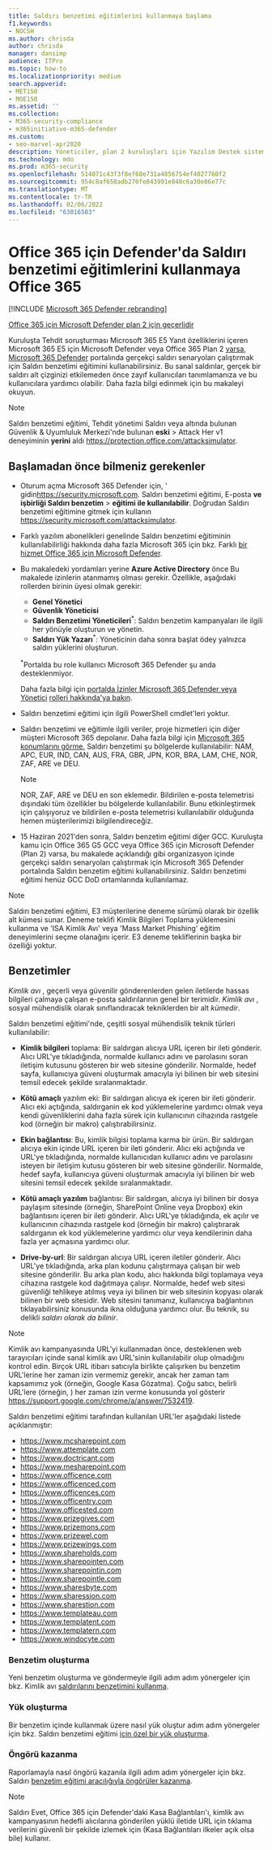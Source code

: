 ```yaml
---
title: Saldırı benzetimi eğitimlerini kullanmaya başlama
f1.keywords:
- NOCSH
ms.author: chrisda
author: chrisda
manager: dansimp
audience: ITPro
ms.topic: how-to
ms.localizationpriority: medium
search.appverid:
- MET150
- MOE150
ms.assetid: ''
ms.collection:
- M365-security-compliance
- m365initiative-m365-defender
ms.custom:
- seo-marvel-apr2020
description: Yöneticiler, plan 2 kuruluşları için Yazılım Destek sistemleri veya Microsoft Defender'da sanal kimlik avı ve parola saldırılarını çalıştırmak için Saldırı benzetimi Microsoft 365 E5'Office 365 kullanmayı öğrenebilir.
ms.technology: mdo
ms.prod: m365-security
ms.openlocfilehash: 514071c43f3f8ef68e731a4856754ef4027760f2
ms.sourcegitcommit: 954c8af658adb270fe843991e048c6a30e86e77c
ms.translationtype: MT
ms.contentlocale: tr-TR
ms.lasthandoff: 02/06/2022
ms.locfileid: "63016503"
---
```

# <a name="get-started-using-attack-simulation-training-in-defender-for-office-365"></a>Office 365 için Defender'da Saldırı benzetimi eğitimlerini kullanmaya Office 365

[!INCLUDE [Microsoft 365 Defender rebranding](../includes/microsoft-defender-for-office.md)]

 [Office 365 için Microsoft Defender plan 2 için geçerlidir](defender-for-office-365.md)

Kuruluşta Tehdit soruşturması Microsoft 365 E5 Yanıt özelliklerini içeren Microsoft 365 E5 için Microsoft Defender veya Office 365 Plan 2 [varsa, Microsoft 365 Defender](office-365-ti.md) portalında gerçekçi saldırı senaryoları çalıştırmak için Saldırı benzetimi eğitimini kullanabilirsiniz. Bu sanal saldırılar, gerçek bir saldırı alt çizginizi etkilemeden önce zayıf kullanıcıları tanımlamanıza ve bu kullanıcılara yardımcı olabilir. Daha fazla bilgi edinmek için bu makaleyi okuyun.

> [!NOTE]
> Saldırı benzetimi eğitimi, Tehdit yönetimi Saldırı veya altında bulunan Güvenlik & Uyumluluk Merkezi'nde bulunan **eski** \> Attack Her v1 deneyiminin **yerini** aldı <https://protection.office.com/attacksimulator>.

## <a name="what-do-you-need-to-know-before-you-begin"></a>Başlamadan önce bilmeniz gerekenler

- Oturum açma Microsoft 365 Defender için, ' gidin<https://security.microsoft.com>. Saldırı benzetimi eğitimi, E-posta **ve işbirliği Saldırı benzetim** \> **eğitimi ile kullanılabilir**. Doğrudan Saldırı benzetimi eğitimine gitmek için kullanın <https://security.microsoft.com/attacksimulator>.

- Farklı yazılım abonelikleri genelinde Saldırı benzetimi eğitiminin kullanılabilirliği hakkında daha fazla Microsoft 365 için bkz. Farklı [bir hizmet Office 365 için Microsoft Defender](/office365/servicedescriptions/office-365-advanced-threat-protection-service-description).

- Bu makaledeki yordamları yerine **Azure Active Directory** önce Bu makalede izinlerin atanmamış olması gerekir. Özellikle, aşağıdaki rollerden birinin üyesi olmak gerekir:
  - **Genel Yönetici**
  - **Güvenlik Yöneticisi**
  - **Saldırı Benzetimi Yöneticileri**<sup>\*</sup>: Saldırı benzetim kampanyaları ile ilgili her yönüyle oluşturun ve yönetin.
  - **Saldırı Yük Yazarı**<sup>\*</sup>: Yöneticinin daha sonra başlat ödey yalnızca saldırı yüklerini oluşturun.

  <sup>\*</sup>Portalda bu role kullanıcı Microsoft 365 Defender şu anda desteklenmiyor.

  Daha fazla bilgi için [portalda İzinler Microsoft 365 Defender veya Yönetici](permissions-microsoft-365-security-center.md) [rolleri hakkında'ya bakın](../../admin/add-users/about-admin-roles.md).

- Saldırı benzetimi eğitimi için ilgili PowerShell cmdlet'leri yoktur.

- Saldırı benzetimi ve eğitimle ilgili veriler, proje hizmetleri için diğer müşteri Microsoft 365 depolanır. Daha fazla bilgi için [Microsoft 365 konumlarını görme.](../../enterprise/o365-data-locations.md) Saldırı benzetimi şu bölgelerde kullanılabilir: NAM, APC, EUR, IND, CAN, AUS, FRA, GBR, JPN, KOR, BRA, LAM, CHE, NOR, ZAF, ARE ve DEU.

  > [!NOTE]
  > NOR, ZAF, ARE ve DEU en son eklemedir. Bildirilen e-posta telemetrisi dışındaki tüm özellikler bu bölgelerde kullanılabilir. Bunu etkinleştirmek için çalışıyoruz ve bildirilen e-posta telemetrisi kullanılabilir olduğunda hemen müşterilerimizi bilgilendireceğiz.

- 15 Haziran 2021'den sonra, Saldırı benzetim eğitimi diğer GCC. Kuruluşta kamu için Office 365 G5 GCC veya Office 365 için Microsoft Defender (Plan 2) varsa, bu makalede açıklandığı gibi organizasyon içinde gerçekçi saldırı senaryoları çalıştırmak için Microsoft 365 Defender portalında Saldırı benzetim eğitimi kullanabilirsiniz. Saldırı benzetimi eğitimi henüz GCC DoD ortamlarında kullanılamaz.

> [!NOTE]
> Saldırı benzetimi eğitimi, E3 müşterilerine deneme sürümü olarak bir özellik alt kümesi sunar. Deneme teklifi Kimlik Bilgileri Toplama yüklemesini kullanma ve 'ISA Kimlik Avı' veya 'Mass Market Phishing' eğitim deneyimlerini seçme olanağını içerir. E3 deneme tekliflerinin başka bir özelliği yoktur.

## <a name="simulations"></a>Benzetimler

*Kimlik avı* , geçerli veya güvenilir gönderenlerden gelen iletilerde hassas bilgileri çalmaya çalışan e-posta saldırılarının genel bir terimidir. *Kimlik avı* , sosyal mühendislik olarak sınıflandıracak tekniklerden bir alt _kümedir_.

Saldırı benzetimi eğitimi'nde, çeşitli sosyal mühendislik teknik türleri kullanılabilir:

- **Kimlik bilgileri** toplama: Bir saldırgan alıcıya URL içeren bir ileti gönderir. Alıcı URL'ye tıkladığında, normalde kullanıcı adını ve parolasını soran iletişim kutusunu gösteren bir web sitesine gönderilir. Normalde, hedef sayfa, kullanıcıya güveni oluşturmak amacıyla iyi bilinen bir web sitesini temsil edecek şekilde sıralanmaktadır.

- **Kötü amaçlı** yazılım eki: Bir saldırgan alıcıya ek içeren bir ileti gönderir. Alıcı eki açtığında, saldırganin ek kod yüklemelerine yardımcı olmak veya kendi güvenliklerini daha fazla sürek için kullanıcının cihazında rastgele kod (örneğin bir makro) çalıştırabilirsiniz.

- **Ekin bağlantısı**: Bu, kimlik bilgisi toplama karma bir ürün. Bir saldırgan alıcıya ekin içinde URL içeren bir ileti gönderir. Alıcı eki açtığında ve URL'ye tıkladığında, normalde kullanıcıdan kullanıcı adını ve parolasını isteyen bir iletişim kutusu gösteren bir web sitesine gönderilir. Normalde, hedef sayfa, kullanıcıya güveni oluşturmak amacıyla iyi bilinen bir web sitesini temsil edecek şekilde sıralanmaktadır.

- **Kötü amaçlı yazılım** bağlantısı: Bir saldırgan, alıcıya iyi bilinen bir dosya paylaşım sitesinde (örneğin, SharePoint Online veya Dropbox) ekin bağlantısını içeren bir ileti gönderir. Alıcı URL'ye tıkladığında, ek açılır ve kullanıcının cihazında rastgele kod (örneğin bir makro) çalıştırarak saldırganın ek kod yüklemelerine yardımcı olur veya kendilerinin daha fazla yer açmasına yardımcı olur.

- **Drive-by-url**: Bir saldırgan alıcıya URL içeren iletiler gönderir. Alıcı URL'ye tıkladığında, arka plan kodunu çalıştırmaya çalışan bir web sitesine gönderilir. Bu arka plan kodu, alıcı hakkında bilgi toplamaya veya cihazına rastgele kod dağıtmaya çalışır. Normalde, hedef web sitesi güvenliği tehlikeye atılmış veya iyi bilinen bir web sitesinin kopyası olarak bilinen bir web sitesidir. Web sitesini tanımanız, kullanıcıya bağlantının tıklayabilirsiniz konusunda ikna  olduğuna yardımcı olur. Bu teknik, su delikli _saldırı olarak da bilinir_.

> [!NOTE]
> Kimlik avı kampanyasında URL'yi kullanmadan önce, desteklenen web tarayıcıları içinde sanal kimlik avı URL'sinin kullanılabilir olup olmadığını kontrol edin. Birçok URL itibarı satıcıyla birlikte çalışırken bu benzetim URL'lerine her zaman izin vermemiz gerekir, ancak her zaman tam kapsamımız yok (örneğin, Google Kasa Gözatma). Çoğu satıcı, belirli URL'lere (örneğin, ) her zaman izin verme konusunda yol gösterir <https://support.google.com/chrome/a/answer/7532419>.

Saldırı benzetimi eğitimi tarafından kullanılan URL'ler aşağıdaki listede açıklanmıştır:

- <https://www.mcsharepoint.com>
- <https://www.attemplate.com>
- <https://www.doctricant.com>
- <https://www.mesharepoint.com>
- <https://www.officence.com>
- <https://www.officenced.com>
- <https://www.officences.com>
- <https://www.officentry.com>
- <https://www.officested.com>
- <https://www.prizegives.com>
- <https://www.prizemons.com>
- <https://www.prizewel.com>
- <https://www.prizewings.com>
- <https://www.shareholds.com>
- <https://www.sharepointen.com>
- <https://www.sharepointin.com>
- <https://www.sharepointle.com>
- <https://www.sharesbyte.com>
- <https://www.sharession.com>
- <https://www.sharestion.com>
- <https://www.templateau.com>
- <https://www.templatent.com>
- <https://www.templatern.com>
- <https://www.windocyte.com>

### <a name="create-a-simulation"></a>Benzetim oluşturma

Yeni benzetim oluşturma ve göndermeyle ilgili adım adım yönergeler için bkz. Kimlik avı [saldırılarını benzetimini kullanma](attack-simulation-training.md).

### <a name="create-a-payload"></a>Yük oluşturma

Bir benzetim içinde kullanmak üzere nasıl yük oluştur adım adım yönergeler için bkz. Saldırı benzetimi eğitimi [için özel bir yük oluşturma](attack-simulation-training-payloads.md).

### <a name="gaining-insights"></a>Öngörü kazanma

Raporlamayla nasıl öngörü kazanıla ilgili adım adım yönergeler için bkz. Saldırı [benzetim eğitimi aracılığıyla öngörüler kazanma](attack-simulation-training-insights.md).

> [!NOTE]
> Saldırı Evet, Office 365 için Defender'daki Kasa Bağlantıları'ı, kimlik avı kampanyasının hedefli alıcılarına gönderilen yüklü iletide URL için tıklama verilerini güvenli bir şekilde izlemek için (Kasa Bağlantıları ilkeler açık olsa bile) kullanır.
